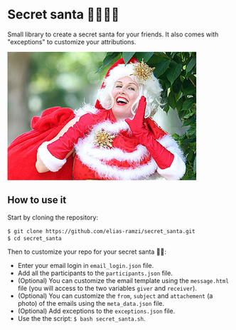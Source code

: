 # Secret santa 🧑‍🎄🎅🎁

Small library to create a secret santa for your friends. It also comes with "exceptions" to customize your attributions.


![maman_noel](https://github.com/elias-ramzi/secret_santa/blob/main/maman_noel.jpg)

## How to use it

Start by cloning the repository:
```
$ git clone https://github.com/elias-ramzi/secret_santa.git
$ cd secret_santa
```

Then to customize your repo for your secret santa 🧑‍🎄:

- Enter your email login in `email_login.json` file.
- Add all the participants to the `participants.json` file.
- (Optional) You can customize the email template using the `message.html` file (you will access to the two variables `giver` and `receiver`).
- (Optional) You can customize the `from`, `subject` and `attachement` (a photo) of the emails using the `meta_data.json` file.
- (Optional) Add exceptions to the `exceptions.json` file.
- Use the the script: `$ bash secret_santa.sh`.
